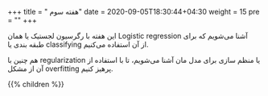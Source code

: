 +++
title = " هفته سوم"
date = 2020-09-05T18:30:44+04:30
weight = 15
pre = "<i class='fa fa-graduation-cap ' ></i>"
+++

این هفته با رگرسیون لجستیک یا همان Logistic regression آشنا می‌شویم که
برای طبقه بندی یا classifying از آن استفاده می‌کنیم.

هم چنین با regularization یا منظم سازی برای مدل مان آشنا می‌شویم،
تا با استفاده از آن از مشکل overfitting پرهیز کنیم.

{{% children  %}}